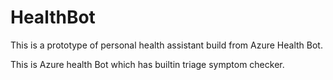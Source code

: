 # HealthBot
This is a prototype of personal health assistant build from Azure Health Bot.

This is Azure health Bot which has builtin triage symptom checker.
